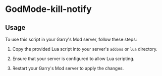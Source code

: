 # GodMode-kill-notify
## Usage

To use this script in your Garry's Mod server, follow these steps:

1. Copy the provided Lua script into your server's `addons` or `lua` directory.

2. Ensure that your server is configured to allow Lua scripting.

3. Restart your Garry's Mod server to apply the changes.
